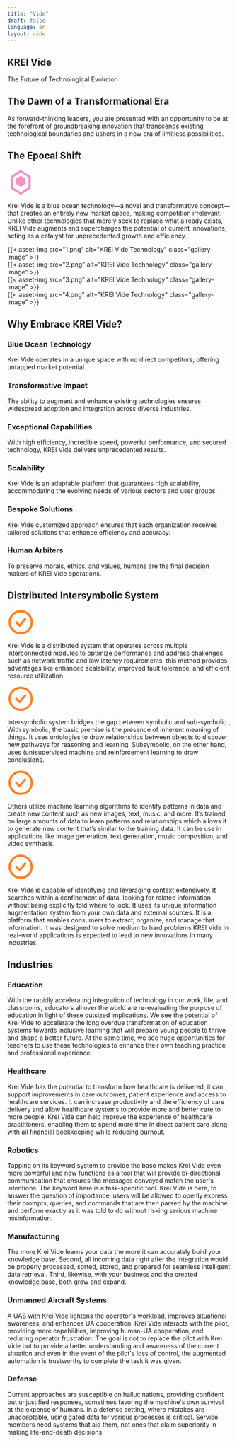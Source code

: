 ```yaml
---
title: "Vide"
draft: false
language: en
layout: vide
---
```

<div class="vide-wrapper">
  <!-- Hero Section -->
  <section class="hero-section1">
    <h1 class="hero-title1">KREI Vide</h1>
    <p class="hero-subtitle1">The Future of Technological Evolution</p>
  </section>
 <!-- New Vision Section -->
<section class="vision-section">
  <div class="vision-container">
    <h2 class="vision-heading">The Dawn of a Transformational Era</h2>
    <div class="vision-card">
      <p class="vision-text">As forward-thinking leaders, you are presented with an opportunity to be at the forefront of groundbreaking innovation that transcends existing technological boundaries and ushers in a new era of limitless possibilities.</p>
    </div>
  </div>
</section>
<!-- Epocal Shift Section -->
<section class="epocal-section">
  <div class="epocal-container">
    <h2 class="epocal-heading">The Epocal Shift</h2>
    <div class="epocal-content">
      <div class="epocal-icon">
        <svg width="60" height="60" viewBox="0 0 24 24" fill="none" xmlns="http://www.w3.org/2000/svg">
          <path d="M12 2L20 7V17L12 22L4 17V7L12 2Z" stroke="#F492C2" stroke-width="2"/>
          <path d="M12 6L16 8.5V13.5L12 16L8 13.5V8.5L12 6Z" fill="#F492C2"/>
        </svg>
      </div>
      <p class="epocal-text"><span class="krei-vide">Krei Vide</span> is a blue ocean technology—a novel and transformative concept—that creates an entirely new market space, making competition irrelevant. Unlike other technologies that merely seek to replace what already exists, KREI Vide augments and supercharges the potential of current innovations, acting as a catalyst for unprecedented growth and efficiency.</p>
      </div>
    </div>
    </section>
  <!-- Image Gallery Section -->
  <div class="gallery-grid">
    <div class="gallery-item">
      {{< asset-img src="1.png" alt="KREI Vide Technology" class="gallery-image" >}}
    </div>
    <div class="gallery-item">
      {{< asset-img src="2.png" alt="KREI Vide Technology" class="gallery-image" >}}
    </div>
    <div class="gallery-item">
      {{< asset-img src="3.png" alt="KREI Vide Technology" class="gallery-image" >}}
    </div>
    <div class="gallery-item">
      {{< asset-img src="4.png" alt="KREI Vide Technology" class="gallery-image" >}}
    </div>
  </div>
    <!-- Feature Section -->
    <section class="feature-section">
      <h2 class="section-heading">Why Embrace KREI Vide?</h2>
      <div class="feature-grid">
        <div class="feature-card">
          <h3>Blue Ocean Technology</h3>
          <p class="section-text">Krei Vide operates in a unique space with no direct competitors, offering untapped market potential.</p>
        </div>
        <div class="feature-card">
          <h3>Transformative Impact</h3>
          <p class="section-text">The ability to augment and enhance existing technologies ensures widespread adoption and integration across diverse industries.</p>
        </div>
        <div class="feature-card">
          <h3>Exceptional Capabilities</h3>
          <p class="section-text">With high efficiency, incredible speed, powerful performance, and secured technology, KREI Vide delivers unprecedented results.</p>
        </div>
        <div class="feature-card">
          <h3>Scalability</h3>
          <p class="section-text">Krei Vide is an adaptable platform that guarantees high scalability, accommodating the evolving needs of various sectors and user groups.</p>
        </div>
        <div class="feature-card">
          <h3>Bespoke Solutions</h3>
          <p class="section-text">Krei Vide customized approach ensures that each organization receives tailored solutions that enhance efficiency and accuracy.</p>
        </div>
        <div class="feature-card">
          <h3>Human Arbiters</h3>
          <p class="section-text">To preserve morals, ethics, and values, humans are the final decision makers of KREI Vide operations.</p>
        </div>
      </div>
    </section>
  </section>
  <!-- Key Differentiators Section -->
  <section class="differentiators-section">
    <div class="differentiators-container">
      <h2 class="differentiators-heading">Distributed Intersymbolic System</h2>
      <div class="differentiators-content">
        <div class="differentiators-icon">
          <svg width="60" height="60" viewBox="0 0 24 24" fill="none" xmlns="http://www.w3.org/2000/svg">
            <circle cx="12" cy="12" r="10" stroke="#FD8128" stroke-width="2"/>
            <path d="M8 12L11 15L16 9" stroke="#FD8128" stroke-width="2" stroke-linecap="round" stroke-linejoin="round"/>
          </svg>
        </div>
        <p class="differentiators-text"><span class="krei-vide">Krei Vide</span> is a distributed system that operates across multiple interconnected modules to optimize performance and address challenges such as network traffic and low latency requirements, this method provides advantages like enhanced scalability, improved fault tolerance, and efficient resource utilization.​</p>
      </div>
      <div class="differentiators-content">
        <div class="differentiators-icon">
          <svg width="60" height="60" viewBox="0 0 24 24" fill="none" xmlns="http://www.w3.org/2000/svg">
            <circle cx="12" cy="12" r="10" stroke="#FD8128" stroke-width="2"/>
            <path d="M8 12L11 15L16 9" stroke="#FD8128" stroke-width="2" stroke-linecap="round" stroke-linejoin="round"/>
          </svg>
        </div>
        <p class="differentiators-text">Intersymbolic system bridges the gap between <span class="krei-vide">symbolic</span> and <span class="krei-vide">sub-symbolic</span> , With symbolic, the basic premise is the presence of inherent meaning of things. It uses ontologies to draw relationships between objects to discover new pathways for reasoning and learning. Subsymbolic, on the other hand, uses (un)supervised machine and reinforcement learning to draw conclusions.​</p>
      </div>
      <div class="differentiators-content">
        <div class="differentiators-icon">
          <svg width="60" height="60" viewBox="0 0 24 24" fill="none" xmlns="http://www.w3.org/2000/svg">
            <circle cx="12" cy="12" r="10" stroke="#FD8128" stroke-width="2"/>
            <path d="M8 12L11 15L16 9" stroke="#FD8128" stroke-width="2" stroke-linecap="round" stroke-linejoin="round"/>
          </svg>
        </div>
        <p class="differentiators-text">Others utilize machine learning algorithms to identify patterns in data and create new content such as new images, text, music, and more. It’s trained on large amounts of data to learn patterns and relationships which allows it to generate new content that’s similar to the training data. It can be use in applications like image generation, text generation, music composition, and video synthesis.​</p>
      </div>
      <div class="differentiators-content">
        <div class="differentiators-icon">
          <svg width="60" height="60" viewBox="0 0 24 24" fill="none" xmlns="http://www.w3.org/2000/svg">
            <circle cx="12" cy="12" r="10" stroke="#FD8128" stroke-width="2"/>
            <path d="M8 12L11 15L16 9" stroke="#FD8128" stroke-width="2" stroke-linecap="round" stroke-linejoin="round"/>
          </svg>
        </div>
        <p class="differentiators-text"><span class="krei-vide">Krei Vide</span> is capable of identifying and leveraging context extensively. It searches within a confinement of data, looking for related information without being explicitly told where to look. It uses its unique information augmentation system from your own data and external sources. It is a platform that enables consumers to extract, organize, and manage that information. It was designed to solve medium to hard problems KREI Vide in real-world applications is expected to lead to new innovations in many industries.​</p>
      </div>
    </div>
  </section>
  <div class="industries-content">
      <h2 class="industries-heading">Industries</h2>
      <!-- Education -->
      <div class="industry-row">
        <h3 class="industry-title">Education</h3>
        <p class="industry-text">With the rapidly accelerating integration of technology in our work, life, and classrooms, educators all over the world are re-evaluating the purpose of education in light of these outsized implications. We see the potential of <span class="krei-vide">Krei Vide</span> to accelerate the long overdue transformation of education systems towards inclusive learning that will prepare young people to thrive and shape a better future. At the same time, we see huge opportunities for teachers to use these technologies to enhance their own teaching practice and professional experience.
        </p>
      </div>
      <!-- Healthcare -->
      <div class="industry-row">
        <h3 class="industry-title">Healthcare</h3>
        <p class="industry-text"><span class="krei-vide">Krei Vide</span> has the potential to transform how healthcare is delivered, it can support improvements in care outcomes, patient experience and access to healthcare services. It can increase productivity and the efficiency of care delivery and allow healthcare systems to provide more and better care to more people. Krei Vide can help improve the experience of healthcare practitioners, enabling them to spend more time in direct patient care along with all financial bookkeeping while reducing burnout.
        </p>
      </div>  
      <!-- Robotics -->
      <div class="industry-row">
        <h3 class="industry-title">Robotics</h3>
        <p class="industry-text">Tapping on its keyword system to provide the base makes <span class="krei-vide">Krei Vide</span> even more powerful and now functions as a tool that will provide bi-directional communication that ensures the messages conveyed match the user's intentions. The keyword here is a task-specific tool. Krei Vide is here, to answer the question of importance, users will be allowed to openly express their prompts, queries, and commands that are then parsed by the machine and perform exactly as it was told to do without risking serious machine misinformation.
        </p>
      </div>   
      <!-- Manufacturing -->
      <div class="industry-row">
        <h3 class="industry-title">Manufacturing</h3>
        <p class="industry-text">The more <span class="krei-vide">Krei Vide</span> learns your data the more it can accurately build your knowledge base. Second, all incoming data right after the integration would be properly processed, sorted, stored, and prepared for seamless intelligent data retrieval. Third, likewise, with your business and the created knowledge base, both grow and expand.
        </p>
      </div>   
      <!-- Unmanned Aircraft Systems -->
      <div class="industry-row">
        <h3 class="industry-title">Unmanned Aircraft Systems</h3>
        <p class="industry-text">
          A UAS with <span class="krei-vide">Krei Vide</span> lightens the operator's workload, improves situational awareness, and enhances UA cooperation. Krei Vide interacts with the pilot, providing more capabilities, improving human-UA cooperation, and reducing operator frustration. The goal is not to replace the pilot with Krei Vide but to provide a better understanding and awareness of the current situation and even in the event of the pilot's loss of control, the augmented automation is trustworthy to complete the task it was given.
        </p>
      </div>  
      <!-- Defense -->
      <div class="industry-row">
        <h3 class="industry-title">Defense</h3>
        <p class="industry-text"> Current approaches are susceptible on hallucinations, providing confident but unjustified responses, sometimes favoring the machine's own survival at the expense of humans. In a defense setting, where mistakes are unacceptable, using gated data for various processes is critical. Service members need systems that aid them, not ones that claim superiority in making life-and-death decisions.</p>
      </div>
    </div>
  </section>
</div>